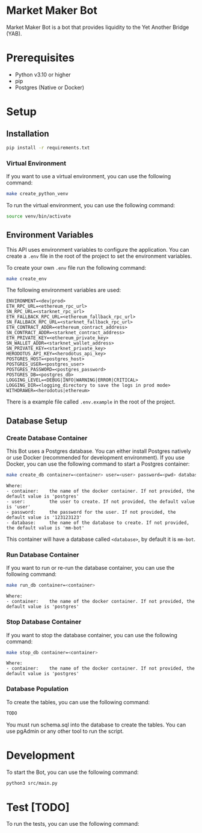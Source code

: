 # Market Maker Bot
Market Maker Bot is a bot that provides liquidity to the Yet Another Bridge (YAB).

# Prerequisites
- Python v3.10 or higher
- pip
- Postgres (Native or Docker)

# Setup
## Installation

```bash
pip install -r requirements.txt
```
### Virtual Environment
If you want to use a virtual environment, you can use the following command:

```bash
make create_python_venv
```
To run the virtual environment, you can use the following command:

```bash
source venv/bin/activate
```

## Environment Variables
This API uses environment variables to configure the application. You can create a `.env` file in the root of the project to set the environment variables.

To create your own `.env` file run the following command:

```bash
make create_env
```

The following environment variables are used:

    ENVIRONMENT=<dev|prod>
    ETH_RPC_URL=<ethereum_rpc_url>
    SN_RPC_URL=<starknet_rpc_url>
    ETH_FALLBACK_RPC_URL=<ethereum_fallback_rpc_url>
    SN_FALLBACK_RPC_URL=<starknet_fallback_rpc_url>
    ETH_CONTRACT_ADDR=<ethereum_contract_address>
    SN_CONTRACT_ADDR=<starknet_contract_address>
    ETH_PRIVATE_KEY=<ethereum_private_key>
    SN_WALLET_ADDR=<starknet_wallet_address>
    SN_PRIVATE_KEY=<starknet_private_key>
    HERODOTUS_API_KEY=<herodotus_api_key>
    POSTGRES_HOST=<postgres_host>
    POSTGRES_USER=<postgres_user>
    POSTGRES_PASSWORD=<postgres_password>
    POSTGRES_DB=<postgres_db>
    LOGGING_LEVEL=<DEBUG|INFO|WARNING|ERROR|CRITICAL>
    LOGGING_DIR=<logging_directory to save the logs in prod mode>
    WITHDRAWER=<herodotus|ethereum>


There is a example file called `.env.example` in the root of the project. 

## Database Setup
### Create Database Container
This Bot uses a Postgres database. You can either install Postgres natively or use Docker (recommended for development environment). 
If you use Docker, you can use the following command to start a Postgres container:
```bash
make create_db container=<container> user=<user> password=<pwd> database=<db_name>
```
    Where:
    - container:    the name of the docker container. If not provided, the default value is 'postgres'
    - user:         the user to create. If not provided, the default value is 'user'
    - password:     the password for the user. If not provided, the default value is '123123123'
    - database:     the name of the database to create. If not provided, the default value is 'mm-bot'

This container will have a database called `<database>`, by default it is `mm-bot`.

### Run Database Container
If you want to run or re-run the database container, you can use the following command:
```bash
make run_db container=<container>
```
    Where:
    - container:    the name of the docker container. If not provided, the default value is 'postgres'

### Stop Database Container
If you want to stop the database container, you can use the following command:
```bash
make stop_db container=<container>
```
    Where:
    - container:    the name of the docker container. If not provided, the default value is 'postgres'

### Database Population
To create the tables, you can use the following command:
```bash
TODO
```
You must run schema.sql into the database to create the tables. You can use pgAdmin or any other tool to run the script.

# Development
To start the Bot, you can use the following command:

```bash
python3 src/main.py
```

# Test [TODO]
To run the tests, you can use the following command:

```bash

```
